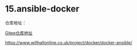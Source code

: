 # 15.ansible-docker


仓库地址：

[Gitee仓库地址](https://gitee.com/k8s-devops/ansible-docker.git)


https://www.willhallonline.co.uk/project/docker/docker-ansible/